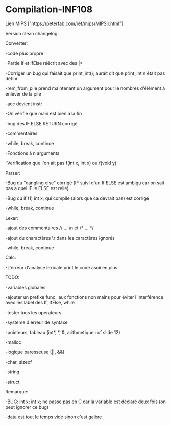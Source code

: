 # Compilation-INF108

Lien MIPS ["https://peterfab.com/ref/mips/MIPSir.html"]

Version clean changelog:

Converter:

-code plus propre

-Partie If et IfElse réécrit avec des |>

-Corriger un bug qui faisait que print_int(); aurait dit que print_int n'était pas défini

-rem_from_pile prend maintenant un argument pour le nombres d'élément à enlever de la pile

-acc devient instr

-On vérifie que main est bien à la fin

-bug des IF ELSE RETURN corrigé

-commentaires

-while, break, continue

-Fonctions à n arguments

-Verification que l'on ait pas f(int x, int x) ou f(void y)

Parser:

-Bug du "dangling else" corrigé (IF suivi d'un If ELSE est ambigu car on sait pas a quel IF le ELSE est relié)

-Bug du if (1) int x; qui compile (alors que ca devrait pas) est corrigé

-while, break, continue

Lexer:

-ajout des commentaires // ... \n et /* ... */

-ajout du charactères \r dans les caractères ignorés

-while, break, continue

Calc:

-L'erreur d'analyse lexicale print le code ascii en plus

TODO:

-variables globales

-ajouter un prefixe func_ aux fonctions non mains pour éviter l'interférence avec les label des If, IfElse, while

-tester tous les opérateurs

-système d'erreur de syntaxe

-pointeurs, tableau (int*, *, &, arithmetique : cf slide 12)

-malloc

-logique paresseuse (||, &&)

-char, sizeof

-string

-struct


Remarque:

-BUG: int x; int x; ne passe pas en C car la variable est déclaré deux fois (on peut ignorer ce bug)

-data est tout le temps vide sinon c'est galère
